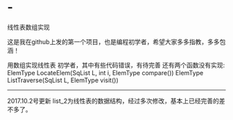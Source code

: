 # -
线性表数组实现

这是我在github上发的第一个项目，也是编程初学者，希望大家多多指教，多多包涵！


用数组实现线性表
初学者，其中有些代码错误，有待完善
还有两个函数没有实现:
ElemType LocateElem(SqList L, int i, ElemType compare())
ElemType ListTraverse(SqList L, ElemType visit())

---------------------------------------------------------------
2017.10.2号更新  list_2为线性表的数据结构，经过多次修改，基本上已经完善的差不多了。
